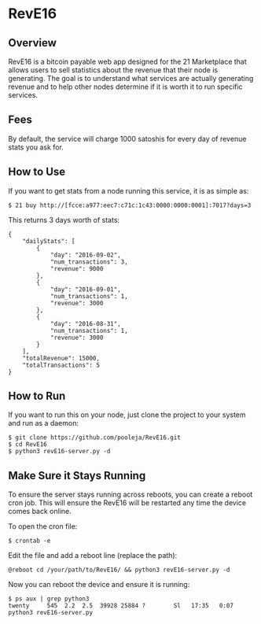 # RevE16

## Overview
RevE16 is a bitcoin payable web app designed for the 21 Marketplace that allows users to sell statistics about the revenue that their
node is generating.  The goal is to understand what services are actually generating revenue and to help other nodes determine
if it is worth it to run specific services.

## Fees
By default, the service will charge 1000 satoshis for every day of revenue stats you ask for.

## How to Use
If you want to get stats from a node running this service, it is as simple as:
```
$ 21 buy http://[fcce:a977:eec7:c71c:1c43:0000:0000:0001]:7017?days=3
```
This returns 3 days worth of stats:
```
{
    "dailyStats": [
        {
            "day": "2016-09-02",
            "num_transactions": 3,
            "revenue": 9000
        },
        {
            "day": "2016-09-01",
            "num_transactions": 1,
            "revenue": 3000
        },
        {
            "day": "2016-08-31",
            "num_transactions": 1,
            "revenue": 3000
        }
    ],
    "totalRevenue": 15000,
    "totalTransactions": 5
}
```
## How to Run
If you want to run this on your node, just clone the project to your system and run as a daemon:
```
$ git clone https://github.com/pooleja/RevE16.git
$ cd RevE16
$ python3 revE16-server.py -d
```

## Make Sure it Stays Running
To ensure the server stays running across reboots, you can create a reboot cron job.  This will ensure the RevE16 will be restarted any time the device comes back online.

To open the cron file:
```
$ crontab -e
```

Edit the file and add a reboot line (replace the path):
```
@reboot cd /your/path/to/RevE16/ && python3 revE16-server.py -d
```

Now you can reboot the device and ensure it is running:
```
$ ps aux | grep python3
twenty     545  2.2  2.5  39928 25884 ?        Sl   17:35   0:07 python3 revE16-server.py
```
